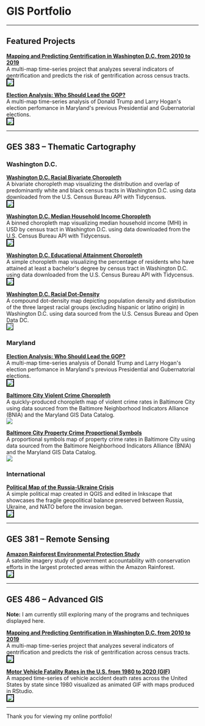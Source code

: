 
# GIS Portfolio

---

## Featured Projects

**[Mapping and Predicting Gentrification in Washington D.C. from 2010 to 2019](/Project486.4/index)** <br>
A multi-map time-series project that analyzes several indicators of gentrification and predicts the risk of gentrification across census tracts. <br>
[<img style="border:2px solid black;" src="Project486.4/GentInterpFinalMap.svg?raw=true"/>](/Project486.4/index)

**[Election Analysis: Who Should Lead the GOP?](Project838/Project383.8/index)** <br>
A multi-map time-series analysis of Donald Trump and Larry Hogan's election perfomance in Maryland's previous Presidential and Gubernatorial elections. <br>
[<img style="border:2px solid black;" src="Project383/Project383.8/GES_383_Final.svg?raw=true"/>](/Project383/Project383.8/index)

---

## GES  383 – Thematic Cartography 

### Washington D.C.

**[Washington D.C. Racial Bivariate Choropleth](/Project383/Project383.5/index)** <br>
A bivariate choropleth map visualizing the distribution and overlap of predominantly white and black census tracts in Washington D.C. using data downloaded from the U.S. Census Bureau API with Tidycensus. <br>
[<img style="border:2px solid black;" src="Project383/Project383.5/FinalRaceMap-1.png?raw=true"/>](/Project383/Project383.5/index)

**[Washington D.C. Median Household Income Choropleth](/Project383/Project383.6/index)** <br>
A binned choropleth map visualizing median household income (MHI) in USD by census tract in Washington D.C. using data downloaded from the U.S. Census Bureau API with Tidycensus. <br>
[<img style="border:2px solid black;" src="Project383/Project383.6/FinalMHIMap-1.png?raw=true"/>](/Project383/Project383.6/index)

**[Washington D.C. Educational Attainment Choropleth](/Project383/Project383.7/index)** <br>
A simple choropleth map visualizing the percentage of residents who have attained at least a bachelor's degree by census tract in Washington D.C. using data downloaded from the U.S. Census Bureau API with Tidycensus. <br>
[<img style="border:2px solid black;" src="Project383/Project383.7/FinalEduMap-1.png?raw=true"/>](/Project383/Project383.7/index)

**[Washington D.C. Racial Dot-Density](/Project383/Project383.3/index)** <br>
A compound dot-density map depicting population density and distribution of the three largest racial groups (excluding hispanic or latino origin) in Washington D.C. using data sourced from the U.S. Census Bureau and Open Data DC. <br>
[<img style="border:1px solid black;" src="Project383/Project383.3/ges383.3.png?raw=true"/>](/Project383/Project383.3/index) <br>

### Maryland

**[Election Analysis: Who Should Lead the GOP?](Project383/Project383.8/index)** <br>
A multi-map time-series analysis of Donald Trump and Larry Hogan's election perfomance in Maryland's previous Presidential and Gubernatorial elections. <br>
[<img style="border:2px solid black;" src="Project383/Project383.8/GES_383_Final.svg?raw=true"/>](/Project383/Project383.8/index)

**[Baltimore City Violent Crime Choropleth](/Project383/Project383.2/index)** <br>
A quickly-produced choropleth map of violent crime rates in Baltimore City using data sourced from the Baltimore Neighborhood Indicators Alliance (BNIA) and the Maryland GIS Data Catalog. <br>
[<img src="Project383/Project383.2/Lab3ges383.svg?raw=true"/>](/Project383/Project383.2/index)

**[Baltimore City Property Crime Proportional Symbols](/Project383/Project383.4/index)** <br>
A proportional symbols map of property crime rates in Baltimore City using data sourced from the Baltimore Neighborhood Indicators Alliance (BNIA) and the Maryland GIS Data Catalog. <br>
[<img src="Project383/Project383.4/Labwk10ges383.1.png?raw=true"/>](/Project383/Project383.4/index) <br>

### International

**[Political Map of the Russia-Ukraine Crisis](/Project383/Project383.1/index)** <br>
A simple political map created in QGIS and edited in Inkscape that showcases the fragile geopolitical balance preserved between Russia, Ukraine, and NATO before the invasion began. <br>
[<img style="border:2px solid black;" src="Project383/Project383.1/ukrainerussiaMAP.svg?raw=true"/>](/Project383/Project383.1/index)

---

## GES  381 – Remote Sensing

**[Amazon Rainforest Environmental Protection Study](/Project381/index)** <br>
A satellite imagery study of government accountability with conservation efforts in the largest protected areas within the Amazon Rainforest. <br>
[<img style="border:2px solid black;" src="Project381/Screen Shot 2022-02-14 at 11.14.42 PM.png?raw=true"/>](/Project381/index)

---

## GES  486 – Advanced GIS 

**Note:** I am currently still exploring many of the programs and techniques displayed here.

**[Mapping and Predicting Gentrification in Washington D.C. from 2010 to 2019](/Project486.4/index)** <br>
A multi-map time-series project that analyzes several indicators of gentrification and predicts the risk of gentrification across census tracts. <br>
[<img style="border:2px solid black;" src="Project486.4/GentInterpFinalMap.svg?raw=true"/>](/Project486.4/index)

**[Motor Vehicle Fatality Rates in the U.S. from 1980 to 2020 (GIF)](/Project486.3/index)** <br>
A mapped time-series of vehicle accident death rates across the United States by state since 1980 visualized as animated GIF with maps produced in RStudio. <br>
[<img style="border:2px solid black;" src="Project486.3/P1MotorDeaths.gif?raw=true"/>](/Project486.3/index)

---

Thank you for viewing my online portfolio!

